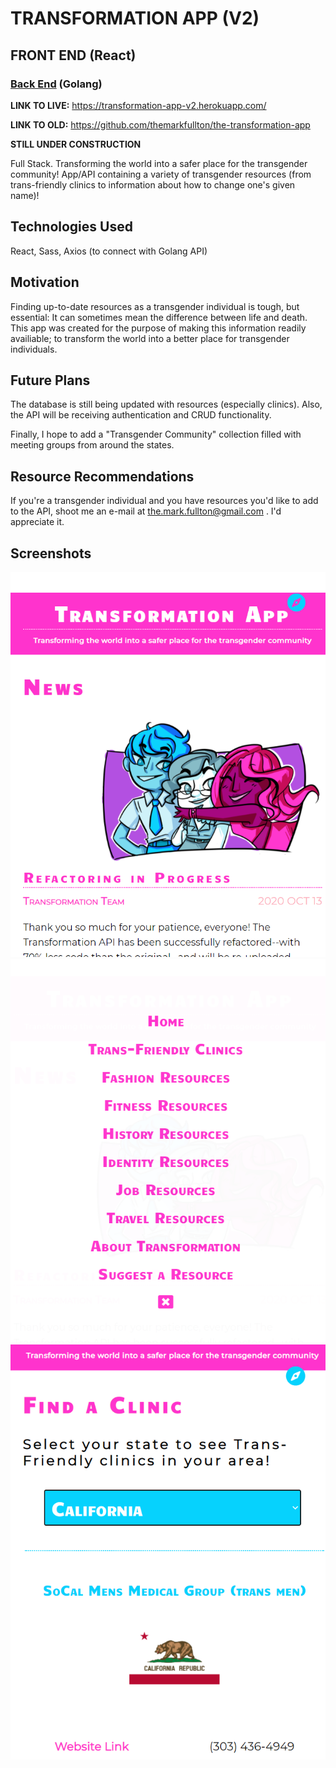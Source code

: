 # TRANSFORMATION APP (V2)

## FRONT END (React)

### [Back End](https://github.com/themarkfullton/transformation-api-v2) (Golang)

**LINK TO LIVE:** https://transformation-app-v2.herokuapp.com/

**LINK TO OLD:** https://github.com/themarkfullton/the-transformation-app

**STILL UNDER CONSTRUCTION**

Full Stack. Transforming the world into a safer place for the transgender community! App/API containing a variety of transgender resources (from trans-friendly clinics to information about how to change one's given name)!

## Technologies Used

React, Sass, Axios (to connect with Golang API)

## Motivation

Finding up-to-date resources as a transgender individual is tough, but essential: It can sometimes mean the difference between life and death. This app was created for the purpose of making this information readily availiable; to transform the world into a better place for transgender individuals.

## Future Plans

The database is still being updated with resources (especially clinics). Also, the API will be receiving authentication and CRUD functionality.

Finally, I hope to add a "Transgender Community" collection filled with meeting groups from around the states.

## Resource Recommendations

If you're a transgender individual and you have resources you'd like to add to the API, shoot me an e-mail at the.mark.fullton@gmail.com . I'd appreciate it.

## Screenshots

<img src="screenshot1.PNG">
<img src="screenshot2.PNG">
<img src="screenshot3.PNG">
